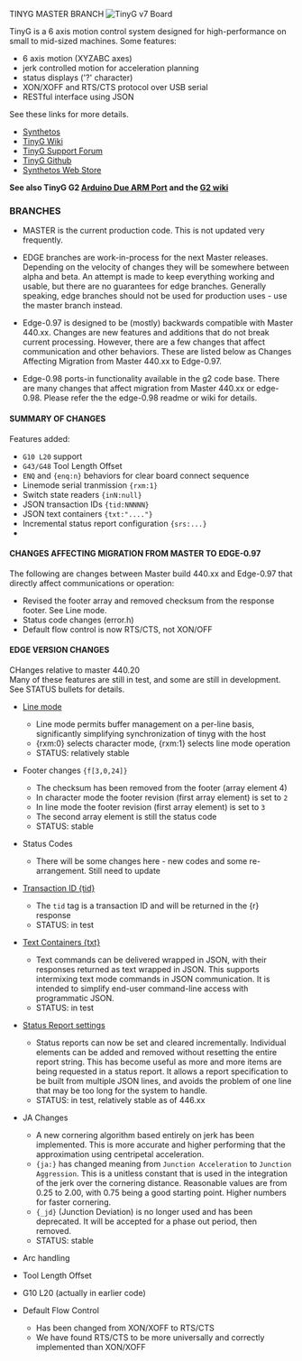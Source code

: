 TINYG MASTER BRANCH
![TinyG v7 Board](http://farm9.staticflickr.com/8186/8436183471_6b3708cd0d_c.jpg)

TinyG is a 6 axis motion control system designed for high-performance on small to mid-sized machines. Some features:

* 6 axis motion (XYZABC axes)
* jerk controlled motion for acceleration planning
* status displays ('?' character)
* XON/XOFF and RTS/CTS protocol over USB serial
* RESTful interface using JSON

See these links for more details.

* [Synthetos](https://www.synthetos.com/)
* [TinyG Wiki](https://github.com/synthetos/TinyG/wiki)
* [TinyG Support Forum](https://www.synthetos.com/forum/tinyg/)
* [TinyG Github](https://github.com/synthetos/TinyG)
* [Synthetos Web Store](https://www.synthetos.com/webstore/)

**See also TinyG G2 [Arduino Due ARM Port](https://github.com/synthetos/g2) and the [G2 wiki](https://github.com/synthetos/g2/wiki)**

### BRANCHES

* MASTER is the current production code. This is not updated very frequently.

* EDGE branches are work-in-process for the next Master releases. Depending on the velocity of changes they will be somewhere between alpha and beta. An attempt is made to keep everything working and usable, but there are no guarantees for edge branches. Generally speaking, edge branches should not be used for production uses - use the master branch instead.

* Edge-0.97 is designed to be (mostly) backwards compatible with Master 440.xx. Changes are new features and additions that do not break current processing. However, there are a few changes that affect communication and other behaviors. These are listed below as Changes Affecting Migration from Master 440.xx to Edge-0.97.

* Edge-0.98 ports-in functionality available in the g2 code base. There are many changes that affect migration from Master 440.xx or edge-0.98. Please refer the the edge-0.98 readme or wiki for details.

#### SUMMARY OF CHANGES
Features added:
* `G10 L20` support
* `G43/G48` Tool Length Offset
* `ENQ` and `{enq:n}` behaviors for clear board connect sequence
* Linemode serial tranmission `{rxm:1}`
* Switch state readers `{inN:null}`
* JSON transaction IDs `{tid:NNNNN}`
* JSON text containers `{txt:"...."}`
* Incremental status report configuration `{srs:...}`
*

#### CHANGES AFFECTING MIGRATION FROM MASTER TO EDGE-0.97
The following are changes between Master build 440.xx and Edge-0.97 that directly affect communications or operation:

* Revised the footer array and removed checksum from the response footer. See Line mode.
* Status code changes (error.h)
* Default flow control is now RTS/CTS, not XON/OFF


#### EDGE VERSION CHANGES
CHanges relative to master 440.20<br>
Many of these features are still in test, and some are still in development. See STATUS bullets for details.

* [Line mode ](https://github.com/synthetos/TinyG/wiki/Sending-Data-to-TinyG-using-RX-Packet-Mode)
  * Line mode permits buffer management on a per-line basis, significantly simplifying synchronization of tinyg with the host
  * {rxm:0} selects character mode, {rxm:1} selects line mode operation
  * STATUS: relatively stable


* Footer changes `{f[3,0,24]}`
  * The checksum has been removed from the footer (array element 4)
  * In character mode the footer revision (first array element) is set to `2`
  * In line mode the footer revision (first array element) is set to `3`
  * The second array element is still the status code
  * STATUS: stable


* Status Codes
  * There will be some changes here - new codes and some re-arrangement. Still need to update


* [Transaction ID {tid}](https://github.com/synthetos/TinyG/wiki/Text-Wrappers-and-Transaction-IDs)
  * The `tid` tag is a transaction ID and will be returned in the {r} response
  * STATUS: in test


* [Text Containers {txt}](https://github.com/synthetos/TinyG/wiki/Text-Wrappers-and-Transaction-IDs)
  * Text commands can be delivered wrapped in JSON, with their responses returned as text wrapped in JSON. This supports intermixing text mode commands in JSON communication. It is intended to simplify end-user command-line access with programmatic JSON.
  * STATUS: in test


* [Status Report settings](https://github.com/synthetos/TinyG/wiki/TinyG-Status-Reports#set-status-report-fields---firmware-build-44022-and-later)
  * Status reports can now be set and cleared incrementally. Individual elements can be added and removed without resetting the entire report string. This has become useful as more and more items are being requested in a status report. It allows a report specification to be built from multiple JSON lines, and avoids the problem of one line that may be too long for the system to handle.
  * STATUS: in test, relatively stable as of 446.xx


* JA Changes
  * A new cornering algorithm based entirely on jerk has been implemented. This is more accurate and higher performing that the approximation using centripetal acceleration.
  * `{ja:}` has changed meaning from `Junction Acceleration` to `Junction Aggression`. This is a unitless constant that is used in the integration of the jerk over the cornering distance. Reasonable values are from 0.25 to 2.00, with 0.75 being a good starting point. Higher numbers for faster cornering.
  * `{_jd}` (Junction Deviation) is no longer used and has been deprecated. It will be accepted for a phase out period, then removed.
  * STATUS: stable


* Arc handling


* Tool Length Offset


* G10 L20 (actually in earlier code)


* Default Flow Control
  * Has been changed from XON/XOFF to RTS/CTS
  * We have found RTS/CTS to be more universally and correctly implemented than XON/XOFF
